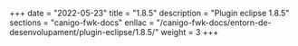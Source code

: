 +++
date        = "2022-05-23"
title       = "1.8.5"
description = "Plugin eclipse 1.8.5"
sections    = "canigo-fwk-docs"
enllac		= "/canigo-fwk-docs/entorn-de-desenvolupament/plugin-eclipse/1.8.5/"
weight		= 3
+++
